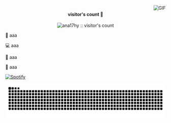 

<img align="right" alt="GIF" src="https://github.com/user-attachments/assets/f54c7363-1918-4c4a-bbf3-08a0939dd9ab"/>


<h4 align="center">visitor's count 👀</h4>

<p align="center">
  <img src="https://profile-counter.glitch.me/ana17hy/count.svg" alt="ana17hy :: visitor's count"/>
</p>

🧠 aaa

💻 aaa

🐍 aaa

🎀 aaa

[![Spotify](http://127.0.0.1:3000/api/view.svg?uid=jdbsl29ltkpw0s28xolrbj0l7&cover_image=true&theme=novatorem&show_offline=true&background_color=121212&interchange=false&bar_color=4b61b9&bar_color_cover=false)](https://open.spotify.com/user/jdbsl29ltkpw0s28xolrbj0l7)


<div align="center">
  <picture>
    <source media="(prefers-color-scheme: dark)" srcset="https://raw.githubusercontent.com/ana17hy/ana17hy/output/snake-pastel-dark.svg" />
    <source media="(prefers-color-scheme: light)" srcset="https://raw.githubusercontent.com/ana17hy/ana17hy/output/snake-pastel.svg" />
    <img alt="GitHub contribution snake animation" src="https://raw.githubusercontent.com/ana17hy/ana17hy/output/snake-pastel.svg" />
  </picture>
</div>



